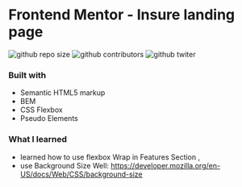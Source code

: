 # Frontend Mentor - Insure landing page

![github repo size](https://img.shields.io/github/repo-size/AliABUHAMRA/card-component)
![github contributors](https://img.shields.io/github/contributors/AliABUHAMRA/card-component)
![github twiter](https://img.shields.io/twitter/follow/AliAbuhumra?style=social)

<!-- ![podcast preview](./design/desktop-preview.jpg) -->

### Built with

- Semantic HTML5 markup
- BEM
- CSS Flexbox
- Pseudo Elements

### What I learned

- learned how to use flexbox Wrap in Features Section ,
- use Background Size Well: https://developer.mozilla.org/en-US/docs/Web/CSS/background-size
